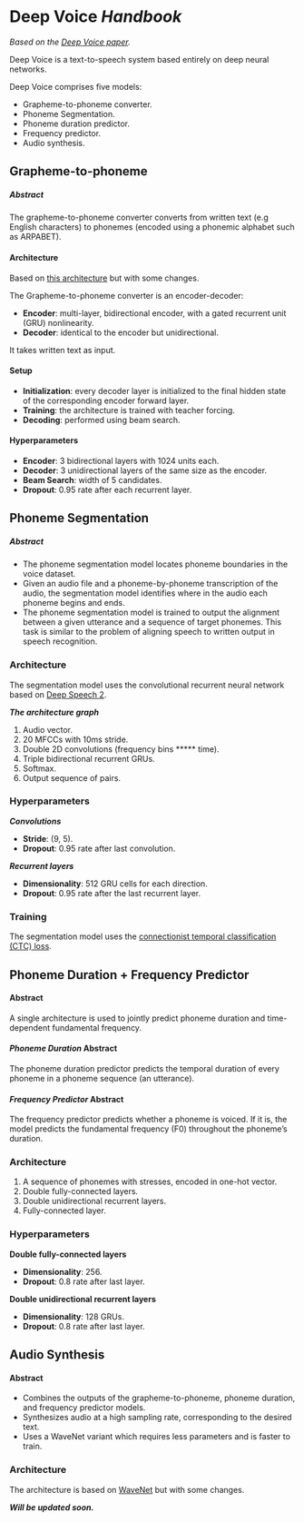 # Deep Voice *Handbook*
*Based on the [Deep Voice paper](https://arxiv.org/pdf/1702.07825.pdf).*

Deep Voice is a text-to-speech system based entirely on deep neural networks.

Deep Voice comprises five models:

- Grapheme-to-phoneme converter.
- Phoneme Segmentation.
- Phoneme duration predictor.
- Frequency predictor.
- Audio synthesis.

## Grapheme-to-phoneme
##### Abstract
The grapheme-to-phoneme converter converts from written text (e.g English characters) to phonemes (encoded using a phonemic alphabet such as ARPABET).

#### Architecture
Based on [this architecture](https://arxiv.org/pdf/1506.00196.pdf) but with some changes.

The Grapheme-to-phoneme converter is an encoder-decoder:

- **Encoder**: multi-layer, bidirectional encoder, with a gated recurrent unit (GRU) nonlinearity.  
- **Decoder**: identical to the encoder but unidirectional.

It takes written text as input.

#### Setup
- **Initialization**: every decoder layer is initialized to the final hidden state of the corresponding encoder forward layer.  
- **Training**: the architecture is trained with teacher forcing.  
- **Decoding**: performed using beam search.

#### Hyperparameters
- **Encoder**: 3 bidirectional layers with 1024 units each.  
- **Decoder**: 3 unidirectional layers of the same size as the encoder.  
- **Beam Search**: width of 5 candidates.  
- **Dropout**: 0.95 rate after each recurrent layer.

## Phoneme Segmentation
##### Abstract
- The phoneme segmentation model locates phoneme boundaries in the voice dataset.  
- Given an audio file and a phoneme-by-phoneme transcription of the audio, the segmentation model identifies where in the audio each phoneme begins and ends.  
- The phoneme segmentation model is trained to output the alignment between a given utterance and a sequence of target phonemes. This task is similar to the problem of aligning speech to written output in speech recognition.

### Architecture
The segmentation model uses the convolutional recurrent neural network based on [Deep Speech 2](https://arxiv.org/pdf/1512.02595.pdf).

***The architecture graph***

1. Audio vector.
2. 20 MFCCs with 10ms stride.
2. Double 2D convolutions (frequency bins ***** time).
3. Triple bidirectional recurrent GRUs.
4. Softmax.
5. Output sequence of pairs.

### Hyperparameters
***Convolutions***
- **Stride**: (9, 5).
- **Dropout**: 0.95 rate after last convolution.

***Recurrent layers***
- **Dimensionality**: 512 GRU cells for each direction.
- **Dropout**: 0.95 rate after the last recurrent layer.

### Training
The segmentation model uses the [connectionist temporal classification (CTC) loss](ftp://ftp.idsia.ch/pub/juergen/icml2006.pdf).

## Phoneme Duration + Frequency Predictor
#### Abstract
A single architecture is used to jointly predict phoneme duration and time-dependent fundamental frequency.

#### *Phoneme Duration* Abstract
The phoneme duration predictor predicts the temporal duration of every phoneme in a phoneme sequence (an utterance).

#### *Frequency Predictor* Abstract
The frequency predictor predicts whether a phoneme is voiced. If it is, the model predicts the fundamental frequency (F0) throughout the phoneme’s duration.

### Architecture
1. A sequence of phonemes with stresses, encoded in one-hot vector.
2. Double fully-connected layers.
3. Double unidirectional recurrent layers.
4. Fully-connected layer.

### Hyperparameters
**Double fully-connected layers**
- **Dimensionality**: 256.
- **Dropout**: 0.8 rate after last layer.

**Double unidirectional recurrent layers**
- **Dimensionality**: 128 GRUs.
- **Dropout**: 0.8 rate after last layer.

## Audio Synthesis
#### Abstract
* Combines the outputs of the grapheme-to-phoneme, phoneme duration, and  frequency predictor models.
* Synthesizes audio at a high sampling rate, corresponding to the desired text.
* Uses a WaveNet variant which requires less parameters and is faster to train.

### Architecture
The architecture is based on [WaveNet](https://github.com/basveeling/wavenet) but with some changes.

***Will be updated soon.***